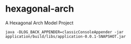 # hexagonal-arch
A Hexagonal Arch Model Project


```
java -DLOG_BACK_APPENDER=classicConsoleAppender -jar application/build/libs/application-0.0.1-SNAPSHOT.jar
```
